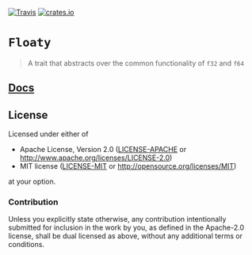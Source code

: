 [![Travis](https://travis-ci.org/japaric/float.rs.svg?branch=master)](https://travis-ci.org/japaric/float.rs)
[![crates.io](http://meritbadge.herokuapp.com/floaty)](https://crates.io/crates/floaty)

# `Floaty`

> A trait that abstracts over the common functionality of `f32` and `f64`

## [Docs](http://japaric.github.io/float.rs/floaty/)

## License

Licensed under either of

- Apache License, Version 2.0 ([LICENSE-APACHE](LICENSE-APACHE) or
  http://www.apache.org/licenses/LICENSE-2.0)
- MIT license ([LICENSE-MIT](LICENSE-MIT) or http://opensource.org/licenses/MIT)

at your option.

### Contribution

Unless you explicitly state otherwise, any contribution intentionally submitted for inclusion in the
work by you, as defined in the Apache-2.0 license, shall be dual licensed as above, without any
additional terms or conditions.
